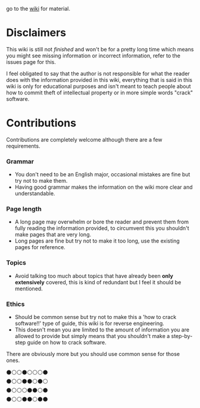 go to the <a href="https://github.com/WalmartSolutions/jvm-manual/wiki">wiki</a> for material.

# Disclaimers
This wiki is still not *finished* and won't be for a pretty long time which means you might see missing information or incorrect information, refer to the issues page for this.

I feel obligated to say that the author is not responsible for what the reader does with the information provided in this wiki, everything that is said in this wiki is only for educational purposes and isn't meant to teach people about how to commit theft of intellectual property or in more simple words "crack" software.

# Contributions
Contributions are completely welcome although there are a few requirements.
### Grammar
- You don't need to be an English major, occasional mistakes are fine but try not to make them.
- Having good grammar makes the information on the wiki more clear and understandable.
### Page length
-  A long page may overwhelm or bore the reader and prevent them from fully reading the information provided, to circumvent this you shouldn't make pages that are very long.
- Long pages are fine but try not to make it too long, use the existing pages for reference.
### Topics
- Avoid talking too much about topics that have already been **only extensively** covered, this is kind of redundant but I feel it should be mentioned.
### Ethics
- Should be common sense but try not to make this a 'how to crack software!!' type of guide, this wiki is for reverse engineering. 
- This doesn't mean you are limited to the amount of information you are allowed to provide but simply means that you shouldn't make a step-by-step guide on how to crack software.

There are obviously more but you should use common sense for those ones.

⚫⚪⚪⚫⚪⚪⚪⚫ <br>
⚫⚪⚪⚫⚫⚪⚫⚪ <br>
⚫⚪⚪⚪⚫⚫⚪⚫ <br>
⚫⚪⚪⚫⚫⚪⚫⚫ 
